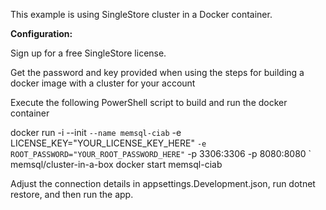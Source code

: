 This example is using SingleStore cluster in a Docker container.

**Configuration:**

Sign up for a free SingleStore license.

Get the password and key provided when using the steps for building a docker image with a cluster for your account

Execute the following PowerShell script to build and run the docker container

docker run -i --init `
    --name memsql-ciab `
    -e LICENSE_KEY="YOUR_LICENSE_KEY_HERE" `
    -e ROOT_PASSWORD="YOUR_ROOT_PASSWORD_HERE" `
    -p 3306:3306 -p 8080:8080 `
    memsql/cluster-in-a-box
docker start memsql-ciab

Adjust the connection details in appsettings.Development.json, run dotnet restore, and then run the app.
